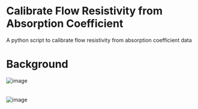 # Calibrate Flow Resistivity from Absorption Coefficient
A python script to calibrate flow resistivity from absorption coefficient data

# Background
![image](https://github.com/YB-LIM/Porous_Acoustic_FlowResistivity_from_Absorption_Coefficient/assets/105615106/5f9ecf53-87d1-4d1b-8003-b9ba9f609ce7)
<br>
<br>
<br>
![image](https://github.com/YB-LIM/Porous_Acoustic_FlowResistivity_from_Absorption_Coefficient/assets/105615106/a9a52933-33be-492d-880f-57d0dff07f01)


